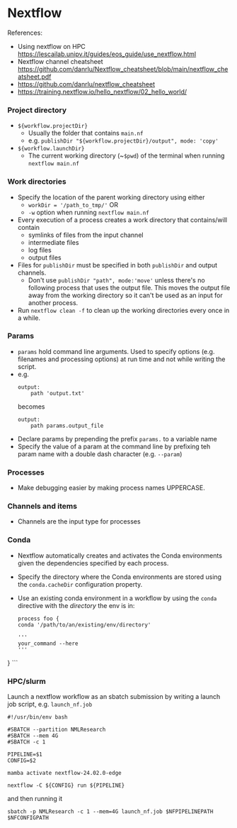 # Nextflow
References:
  * Using nextflow on HPC https://lescailab.unipv.it/guides/eos_guide/use_nextflow.html
  * Nextflow channel cheatsheet https://github.com/danrlu/Nextflow_cheatsheet/blob/main/nextflow_cheatsheet.pdf
  * https://github.com/danrlu/nextflow_cheatsheet
  * https://training.nextflow.io/hello_nextflow/02_hello_world/
    
### Project directory
  * `${workflow.projectDir}`
    * Usually the folder that contains `main.nf`
    * e.g. `publishDir "${workflow.projectDir}/output", mode: 'copy'`
  * `${workflow.launchDir}`
    * The current working directory (~`$pwd`) of the terminal when running `nextflow main.nf`
      
### Work directories
  * Specify the location of the parent working directory using either
    * `workDir = '/path_to_tmp/'` OR
    * `-w` option when running `nextflow main.nf`
  * Every execution of a process creates a work directory that contains/will contain
    *   symlinks of files from the input channel
    *   intermediate files
    *   log files
    *   output files
  * Files for `publishDir` must be specified in both `publishDir` and output channels.
    * Don't use `publishDir "path", mode:'move'` unless there's no following process that uses the output file. This moves the output file away from the working directory so it can't be used as an input for another process.
  * Run `nextflow clean -f` to clean up the working directories every once in a while.
    
### Params
  * `params` hold command line arguments. Used to specify options (e.g. filenames and processing options) at run time and not while writing the script.
   * e.g.
     ```
     output:
         path 'output.txt'
     ```
     becomes
     ```
     output:
         path params.output_file
     ```
   * Declare params by prepending the prefix `params.` to a variable name
   * Specify the value of a param at the command line by prefixing teh param name with a double dash character (e.g. `--param`)
### Processes
  * Make debugging easier by making process names UPPERCASE.
    
### Channels and items
  * Channels are the input type for processes

### Conda
  * Nextflow automatically creates and activates the Conda environments given the dependencies specified by each process.
  * Specify the directory where the Conda environments are stored using the `conda.cacheDir` configuration property.
  * Use an existing conda environment in a workflow by using the `conda` directive with the *directory* the env is in:

    ```
    process foo {
    conda '/path/to/an/existing/env/directory'

    '''
    your_command --here
    '''
}
    ```
    
### HPC/slurm
Launch a nextflow workflow as an sbatch submission by writing a launch job script, e.g. `launch_nf.job`
```
#!/usr/bin/env bash

#SBATCH --partition NMLResearch
#SBATCH --mem 4G
#SBATCH -c 1

PIPELINE=$1
CONFIG=$2

mamba activate nextflow-24.02.0-edge

nextflow -C ${CONFIG} run ${PIPELINE}
```
and then running it
```
sbatch -p NMLResearch -c 1 --mem=4G launch_nf.job $NFPIPELINEPATH $NFCONFIGPATH
```
